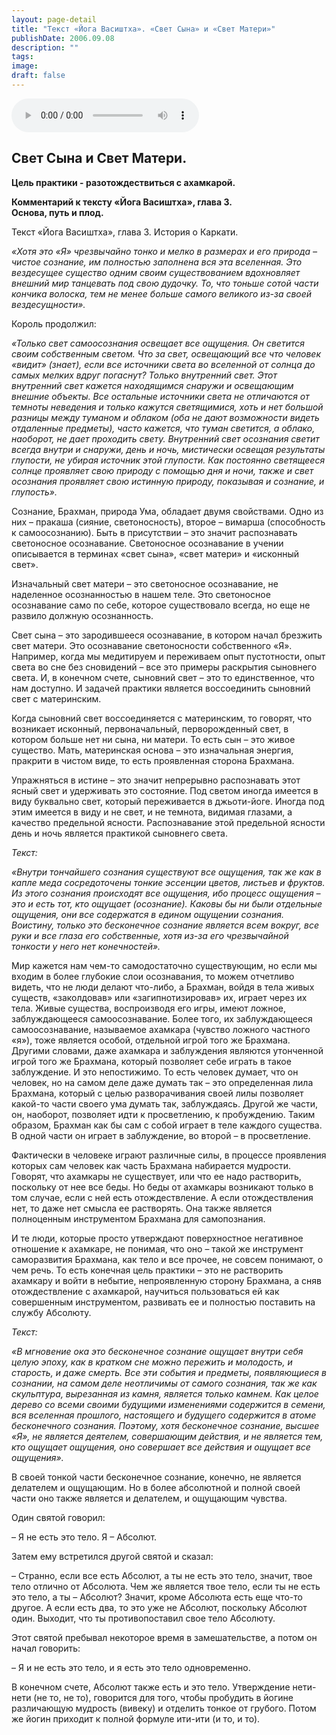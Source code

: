 ```yaml
---
layout: page-detail
title: "Текст «Йога Васиштха». «Свет Сына» и «Свет Матери»"
publishDate: 2006.09.08
description: ""
tags:
image:
draft: false
---
```


<audio title="2006.09.08 - Текст «Йога Васиштха». «Свет Сына» и «Свет Матери».mp3" src="https://filer-api.advayta.org/v1.0/public/files/75569" controls=""></audio>

## **Свет Сына и Свет Матери.**  
**Цель практики - разотождествиться с ахамкарой.**  
  
**Комментарий к тексту «Йога Васиштха», глава 3.**  
**Основа, путь и плод.**  
  
  
 Текст «Йога Васиштха», глава 3\. История о Каркати.

_«Хотя это «Я» чрезвычайно тонко и мелко в размерах и его природа – чистое сознание, им полностью заполнена вся эта вселенная. Это вездесущее существо одним своим существованием вдохновляет внешний мир танцевать под свою дудочку. То, что тоньше сотой части кончика волоска, тем не менее больше самого великого из-за своей вездесущности»._ 

  
 Король продолжил:

_«Только свет самоосознания освещает все ощущения. Он светится своим собственным светом. Что за свет, освещающий все что человек «видит» (знает), если все источники света во вселенной от солнца до самых мелких вдруг погаснут? Только внутренний свет. Этот внутренний свет кажется находящимся снаружи и освещающим внешние объекты. Все остальные источники света не отличаются от темноты неведения и только кажутся светящимися, хоть и нет большой разницы между туманом и облаком (оба не дают возможности видеть отдаленные предметы), часто кажется, что туман светится, а облако, наоборот, не дает проходить свету. Внутренний свет осознания светит всегда внутри и снаружи, день и ночь, мистически освещая результаты глупости, не убирая источник этой глупости. Как постоянно светящееся солнце проявляет свою природу с помощью дня и ночи, также и свет осознания проявляет свою истинную природу, показывая и сознание, и глупость»._ 

  
 Сознание, Брахман, природа Ума, обладает двумя свойствами. Одно из них – пракаша (сияние, светоносность), второе – вимарша (способность к самоосознанию). Быть в присутствии – это значит распознавать светоносное осознавание. Светоносное осознавание в учении описывается в терминах «свет сына», «свет матери» и «исконный свет».

 Изначальный свет матери – это светоносное осознавание, не наделенное осознанностью в нашем теле. Это светоносное осознавание само по себе, которое существовало всегда, но еще не развило должную осознанность.

 Свет сына – это зародившееся осознавание, в котором начал брезжить свет матери. Это осознавание светоносности собственного «Я». Например, когда мы медитируем и переживаем опыт пустотности, опыт света во сне без сновидений – все это примеры раскрытия сыновнего света. И, в конечном счете, сыновний свет – это то единственное, что нам доступно. И задачей практики является воссоединить сыновний свет с материнским.

 Когда сыновний свет воссоединяется с материнским, то говорят, что возникает исконный, первоначальный, перворожденный свет, в котором больше нет ни сына, ни матери. То есть сын – это живое существо. Мать, материнская основа – это изначальная энергия, пракрити в чистом виде, то есть проявленная сторона Брахмана.

 Упражняться в истине – это значит непрерывно распознавать этот ясный свет и удерживать это состояние. Под светом иногда имеется в виду буквально свет, который переживается в джьоти-йоге. Иногда под этим имеется в виду и не свет, и не темнота, видимая глазами, а качество предельной ясности. Распознавание этой предельной ясности день и ночь является практикой сыновнего света.

  
_Текст:_ 

 _«Внутри тончайшего сознания существуют все ощущения, так же как в капле меда сосредоточены тонкие эссенции цветов, листьев и фруктов. Из этого сознания происходят все ощущения, ибо процесс ощущения – это и есть тот, кто ощущает (осознание). Каковы бы ни были отдельные ощущения, они все содержатся в едином ощущении сознания. Воистину, только это бесконечное сознание является всем вокруг, все руки и все глаза его собственные, хотя из-за его чрезвычайной тонкости у него нет конечностей»._ 

  
 Мир кажется нам чем-то самодостаточно существующим, но если мы входим в более глубокие слои осознавания, то можем отчетливо видеть, что не люди делают что-либо, а Брахман, войдя в тела живых существ, «заколдовав» или «загипнотизировав» их, играет через их тела. Живые существа, воспроизводя его игры, имеют ложное, заблуждающееся самоосознавание. Более того, их заблуждающееся самоосознавание, называемое ахамкара (чувство ложного частного «я»), тоже является особой, отдельной игрой того же Брахмана. Другими словами, даже ахамкара и заблуждения являются утонченной игрой того же Брахмана, который позволяет себе играть в такое заблуждение. И это непостижимо. То есть человек думает, что он человек, но на самом деле даже думать так – это определенная лила Брахмана, который с целью разворачивания своей лилы позволяет какой-то части своего ума думать так, заблуждаясь. Другой же части, он, наоборот, позволяет идти к просветлению, к пробуждению. Таким образом, Брахман как бы сам с собой играет в теле каждого существа. В одной части он играет в заблуждение, во второй – в просветление.

 Фактически в человеке играют различные силы, в процессе проявления которых сам человек как часть Брахмана набирается мудрости. Говорят, что ахамкары не существует, или что ее надо растворить, поскольку от нее все беды. Но беды от ахамкары возникают только в том случае, если с ней есть отождествление. А если отождествления нет, то даже нет смысла ее растворять. Она также является полноценным инструментом Брахмана для самопознания.

 И те люди, которые просто утверждают поверхностное негативное отношение к ахамкаре, не понимая, что оно – такой же инструмент саморазвития Брахмана, как тело и все прочее, не совсем понимают, о чем речь. То есть конечная цель практики – это не растворить ахамкару и войти в небытие, непроявленную сторону Брахмана, а сняв отождествление с ахамкарой, научиться пользоваться ей как совершенным инструментом, развивать ее и полностью поставить на службу Абсолюту.

  
_Текст:_ 

 _«В мгновение ока это бесконечное сознание ощущает внутри себя целую эпоху, как в кратком сне можно пережить и молодость, и старость, и даже смерть. Все эти события и предметы, появляющиеся в сознании, на самом деле неотличимы от самого сознания, так же как скульптура, вырезанная из камня, является только камнем. Как целое дерево со всеми своими будущими изменениями содержится в семени, вся вселенная прошлого, настоящего и будущего содержится в атоме бесконечного сознания. Поэтому, хотя бесконечное сознание, высшее «Я», не является деятелем, совершающим действия, и не является тем, кто ощущает ощущения, оно совершает все действия и ощущает все ощущения»._ 

  
 В своей тонкой части бесконечное сознание, конечно, не является делателем и ощущающим. Но в более абсолютной и полной своей части оно также является и делателем, и ощущающим чувства.

 Один святой говорил:

 – Я не есть это тело. Я – Абсолют.

 Затем ему встретился другой святой и сказал:

 – Странно, если все есть Абсолют, а ты не есть это тело, значит, твое тело отлично от Абсолюта. Чем же является твое тело, если ты не есть это тело, а ты – Абсолют? Значит, кроме Абсолюта есть еще что-то другое. А если есть два, то это уже не Абсолют, поскольку Абсолют один. Выходит, что ты противопоставил свое тело Абсолюту.

 Этот святой пребывал некоторое время в замешательстве, а потом он начал говорить:

 – Я и не есть это тело, и я есть это тело одновременно.

 В конечном счете, Абсолют также есть и это тело. Утверждение нети-нети (не то, не то), говорится для того, чтобы пробудить в йогине различающую мудрость (вивеку) и отделить тонкое от грубого. Потом же йогин приходит к полной формуле ити-ити (и то, и то).
  
  

